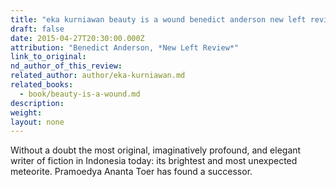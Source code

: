 ```yaml
---
title: "eka kurniawan beauty is a wound benedict anderson new left review"
draft: false
date: 2015-04-27T20:30:00.000Z
attribution: "Benedict Anderson, *New Left Review*"
link_to_original:
nd_author_of_this_review:
related_author: author/eka-kurniawan.md
related_books:
  - book/beauty-is-a-wound.md
description:
weight:
layout: none
---
```

Without a doubt the most original, imaginatively profound, and elegant writer of fiction in Indonesia today: its brightest and most unexpected meteorite. Pramoedya Ananta Toer has found a successor.


